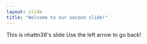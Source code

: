 ```yaml
---
layout: slide
title: "Welcome to our second slide!"
---
```

This is nhattn38's slide
Use the left arrow to go back!

